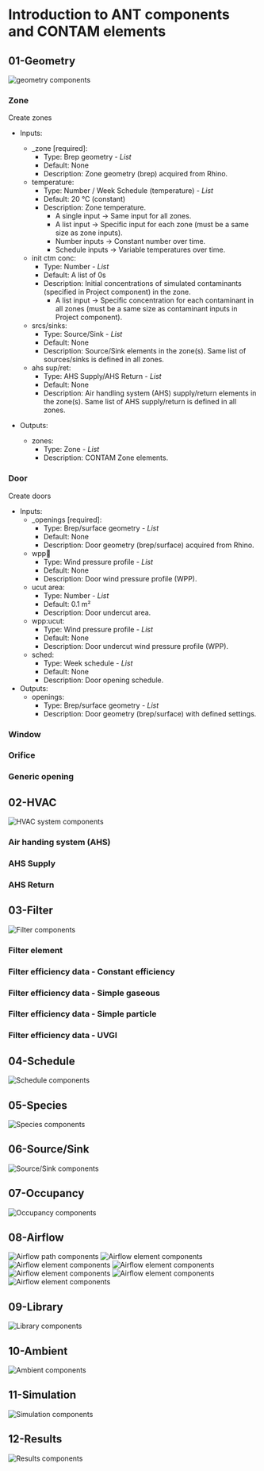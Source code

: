 # Introduction to ANT components and CONTAM elements
## 01-Geometry
![geometry components](./img/icons-geometry.png)
### Zone
Create zones
 - Inputs:
    - _zone [required]:
        - Type: Brep geometry - *List*
        - Default: None
        - Description: Zone geometry (brep) acquired from Rhino.
    - temperature: 
        - Type: Number / Week Schedule (temperature) - *List*
        - Default: 20 °C (constant)
        - Description: Zone temperature. 
            - A single input → Same input for all zones.
            - A list input → Specific input for each zone (must be a same size as zone inputs).
            - Number inputs → Constant number over time.
            - Schedule inputs → Variable temperatures over time.
    - init ctm conc: 
        - Type: Number - *List*
        - Default: A list of 0s
        - Description: Initial concentrations of simulated contaminants (specified in Project component) in the zone.
            - A list input → Specific concentration for each contaminant in all zones (must be a same size as contaminant inputs in Project component).
    - srcs/sinks: 
        - Type: Source/Sink - *List*
        - Default: None
        - Description: Source/Sink elements in the zone(s). Same list of sources/sinks is defined in all zones.
    - ahs sup/ret: 
        - Type: AHS Supply/AHS Return - *List*
        - Default: None
        - Description: Air handling system (AHS) supply/return elements in the zone(s). Same list of AHS supply/return is defined in all zones.

- Outputs:
    - zones:
        - Type: Zone - *List*
        - Description: CONTAM Zone elements.
### Door
Create doors
- Inputs:
    - _openings [required]:
        - Type: Brep/surface geometry - *List*
        - Default: None
        - Description: Door geometry (brep/surface) acquired from Rhino.
    - wpp:door:
        - Type: Wind pressure profile - *List*
        - Default: None
        - Description: Door wind pressure profile (WPP).
    - ucut area:
        - Type: Number - *List*
        - Default: 0.1 m²
        - Description: Door undercut area.
    - wpp:ucut:
        - Type: Wind pressure profile - *List*
        - Default: None
        - Description: Door undercut wind pressure profile (WPP).
    - sched:
        - Type: Week schedule - *List*
        - Default: None
        - Description: Door opening schedule.
- Outputs:
    - openings:
        - Type: Brep/surface geometry - *List*
        - Description: Door geometry (brep/surface) with defined settings.
        

### Window
### Orifice
### Generic opening

## 02-HVAC
![HVAC system components](./img/icons-hvac.png)
### Air handing system (AHS)
### AHS Supply
### AHS Return
## 03-Filter
![Filter components](./img/icons-filter.png)
### Filter element
### Filter efficiency data - Constant efficiency
### Filter efficiency data - Simple gaseous
### Filter efficiency data - Simple particle
### Filter efficiency data - UVGI

## 04-Schedule
![Schedule components](./img/icons-schedule.png)
## 05-Species
![Species components](./img/icons-species.png)
## 06-Source/Sink
![Source/Sink components](./img/icons-src-sink.png)
## 07-Occupancy
![Occupancy components](./img/icons-occupancy.png)
## 08-Airflow
![Airflow path components](./img/icons-airflow-path.png)
![Airflow element components](./img/icons-airflow-one-way-powerlaw.png)
![Airflow element components](./img/icons-airflow-one-way-quadratic.png)
![Airflow element components](./img/icons-airflow-two-way-flow.png)
![Airflow element components](./img/icons-airflow-backdraft.png)
![Airflow element components](./img/icons-airflow-fan.png)
![Airflow element components](./img/icons-airflow-cubic-spline.png)

## 09-Library
![Library components](./img/icons-library.png)
## 10-Ambient
![Ambient components](./img/icons-ambient.png)
## 11-Simulation
![Simulation components](./img/icons-simulation.png)
## 12-Results
![Results components](./img/icons-results.png)